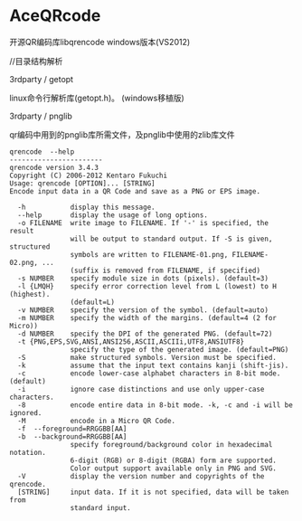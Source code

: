 AceQRcode
=========

开源QR编码库libqrencode windows版本(VS2012)



//目录结构解析


3rdparty / getopt

linux命令行解析库(getopt.h)。 (windows移植版)


3rdparty / pnglib

qr编码中用到的pnglib库所需文件，及pnglib中使用的zlib库文件

 
 
 
 
    qrencode  --help        
    -----------------------
	qrencode version 3.4.3
	Copyright (C) 2006-2012 Kentaro Fukuchi
	Usage: qrencode [OPTION]... [STRING]
	Encode input data in a QR Code and save as a PNG or EPS image.

	  -h           display this message.
	  --help       display the usage of long options.
	  -o FILENAME  write image to FILENAME. If '-' is specified, the result
				   will be output to standard output. If -S is given, structured
				   symbols are written to FILENAME-01.png, FILENAME-02.png, ...
				   (suffix is removed from FILENAME, if specified)
	  -s NUMBER    specify module size in dots (pixels). (default=3)
	  -l {LMQH}    specify error correction level from L (lowest) to H (highest).
				   (default=L)
	  -v NUMBER    specify the version of the symbol. (default=auto)
	  -m NUMBER    specify the width of the margins. (default=4 (2 for Micro))
	  -d NUMBER    specify the DPI of the generated PNG. (default=72)
	  -t {PNG,EPS,SVG,ANSI,ANSI256,ASCII,ASCIIi,UTF8,ANSIUTF8}
				   specify the type of the generated image. (default=PNG)
	  -S           make structured symbols. Version must be specified.
	  -k           assume that the input text contains kanji (shift-jis).
	  -c           encode lower-case alphabet characters in 8-bit mode. (default)
	  -i           ignore case distinctions and use only upper-case characters.
	  -8           encode entire data in 8-bit mode. -k, -c and -i will be ignored.
	  -M           encode in a Micro QR Code.
	  -f  --foreground=RRGGBB[AA]
	  -b  --background=RRGGBB[AA]
				   specify foreground/background color in hexadecimal notation.
				   6-digit (RGB) or 8-digit (RGBA) form are supported.
				   Color output support available only in PNG and SVG.
	  -V           display the version number and copyrights of the qrencode.
	  [STRING]     input data. If it is not specified, data will be taken from
				   standard input.
